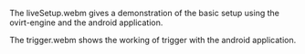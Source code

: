The liveSetup.webm gives a demonstration of the basic setup using the ovirt-engine and the android application.

The trigger.webm shows the working of trigger with the android application.

